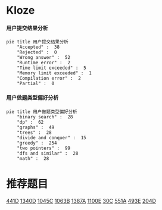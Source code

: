 # Kloze

<!-- tabs:start -->



#### **用户提交结果分析**

```mermaid
pie title 用户提交结果分析
    "Accepted" :  38
    "Rejected" :  0
    "Wrong answer" :  52
    "Runtime error" :  2
    "Time limit exceeded" :  5
    "Memory limit exceeded" :  1
    "Compilation error" :  2
    "Partial" :  0
```

#### **用户做题类型偏好分析**

```mermaid
pie title 用户做题类型偏好分析
    "binary search" :  28
    "dp" :  62
    "graphs" :  49
    "trees" :  28
    "divide and conquer" :  15
    "greedy" :  254
    "two pointers" :  99
    "dfs and similar" :  28
    "math" :  28
```



<!-- tabs:end -->
# 推荐题目
[441D](https://codeforces.com/contest/441/problem/D)
[1340D](https://codeforces.com/contest/1340/problem/D)
[1045C](https://codeforces.com/contest/1045/problem/C)
[1063B](https://codeforces.com/contest/1063/problem/B)
[1387A](https://codeforces.com/contest/1387/problem/A)
[1100E](https://codeforces.com/contest/1100/problem/E)
[30C](https://codeforces.com/contest/30/problem/C)
[551A](https://codeforces.com/contest/551/problem/A)
[493E](https://codeforces.com/contest/493/problem/E)
[204D](https://codeforces.com/contest/204/problem/D)
